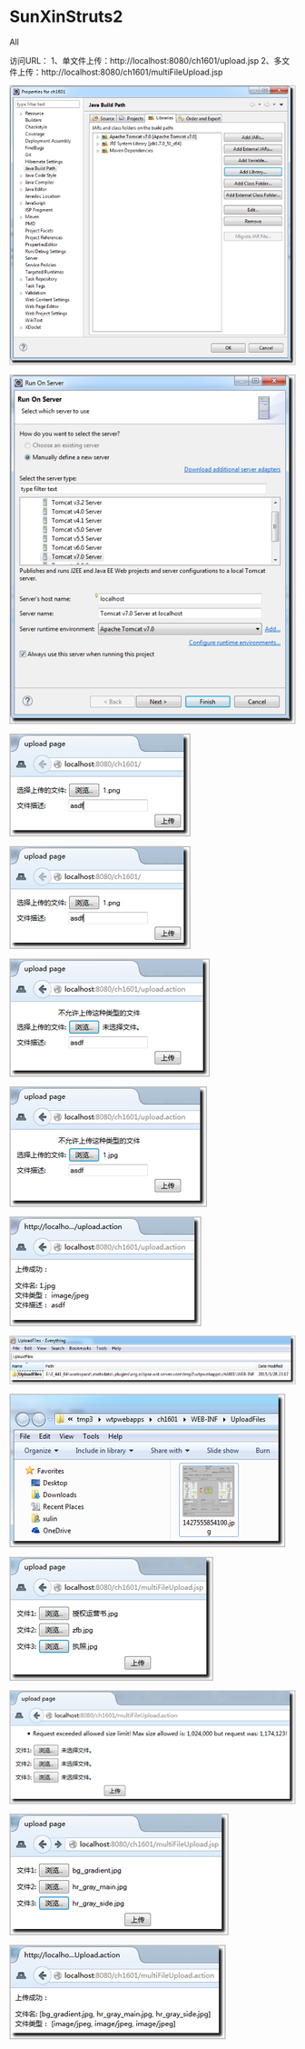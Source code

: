 # SunXinStruts2
All 

访问URL：
1、单文件上传：http://localhost:8080/ch1601/upload.jsp
2、多文件上传：http://localhost:8080/ch1601/multiFileUpload.jsp


![](https://github.com/CoderDream/SunXinStruts2/blob/master/ch1601/doc/snap/160101.png)

![](https://github.com/CoderDream/SunXinStruts2/blob/master/ch1601/doc/snap/160102.png)

![](https://github.com/CoderDream/SunXinStruts2/blob/master/ch1601/doc/snap/160103.png)

![](https://github.com/CoderDream/SunXinStruts2/blob/master/ch1601/doc/snap/160104.png)

![](https://github.com/CoderDream/SunXinStruts2/blob/master/ch1601/doc/snap/160105.png)

![](https://github.com/CoderDream/SunXinStruts2/blob/master/ch1601/doc/snap/160106.png)

![](https://github.com/CoderDream/SunXinStruts2/blob/master/ch1601/doc/snap/160107.png)

![](https://github.com/CoderDream/SunXinStruts2/blob/master/ch1601/doc/snap/160108.png)

![](https://github.com/CoderDream/SunXinStruts2/blob/master/ch1601/doc/snap/160109.png)

![](https://github.com/CoderDream/SunXinStruts2/blob/master/ch1601/doc/snap/160110.png)

![](https://github.com/CoderDream/SunXinStruts2/blob/master/ch1601/doc/snap/160111.png)

![](https://github.com/CoderDream/SunXinStruts2/blob/master/ch1601/doc/snap/160112.png)

![](https://github.com/CoderDream/SunXinStruts2/blob/master/ch1601/doc/snap/160113.png)